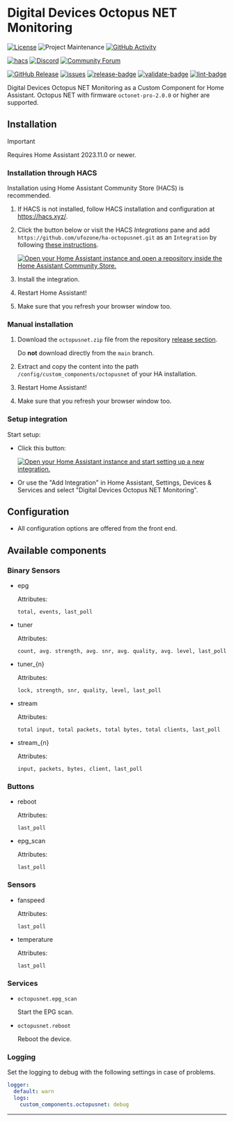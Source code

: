 # Digital Devices Octopus NET Monitoring

[![License][license-shield]](LICENSE)
![Project Maintenance][maintenance-shield]
[![GitHub Activity][commits-shield]][commits]

[![hacs][hacsbadge]][hacs]
[![Discord][discord-shield]][discord]
[![Community Forum][forum-shield]][forum]

[![GitHub Release][release-shield]][releases]
[![issues][issues-shield]][issues-link]
[![release-badge]][release-workflow]
[![validate-badge]][validate-workflow]
[![lint-badge]][lint-workflow]

Digital Devices Octopus NET Monitoring as a Custom Component for Home Assistant. Octopus NET with firmware `octonet-pro-2.0.0` or higher are supported.

## Installation

> [!IMPORTANT]  
> Requires Home Assistant 2023.11.0 or newer.

### Installation through HACS

Installation using Home Assistant Community Store (HACS) is recommended.

1. If HACS is not installed, follow HACS installation and configuration at <https://hacs.xyz/>.

2. Click the button below or visit the HACS _Integrations_ pane and add `https://github.com/ufozone/ha-octopusnet.git` as an `Integration` by following [these instructions](https://hacs.xyz/docs/faq/custom_repositories/).

    [![Open your Home Assistant instance and open a repository inside the Home Assistant Community Store.](https://my.home-assistant.io/badges/hacs_repository.svg)](https://my.home-assistant.io/redirect/hacs_repository/?owner=ufozone&repository=ha-octopusnet)

3. Install the integration.

4. Restart Home Assistant!

5. Make sure that you refresh your browser window too.

### Manual installation

1. Download the `octopusnet.zip` file from the repository [release section](https://github.com/ufozone/ha-octopusnet/releases).

   Do **not** download directly from the `main` branch.

2. Extract and copy the content into the path `/config/custom_components/octopusnet` of your HA installation.

3. Restart Home Assistant!

4. Make sure that you refresh your browser window too.

### Setup integration

Start setup:

* Click this button:

    [![Open your Home Assistant instance and start setting up a new integration.](https://my.home-assistant.io/badges/config_flow_start.svg)](https://my.home-assistant.io/redirect/config_flow_start/?domain=octopusnet)

* Or use the "Add Integration" in Home Assistant, Settings, Devices & Services and select "Digital Devices Octopus NET Monitoring".

## Configuration

* All configuration options are offered from the front end.

## Available components

### Binary Sensors

* epg

  Attributes:

  ```text
  total, events, last_poll
  ```

* tuner

  Attributes:

  ```text
  count, avg. strength, avg. snr, avg. quality, avg. level, last_poll
  ```

* tuner_{n}

  Attributes:

  ```text
  lock, strength, snr, quality, level, last_poll
  ```

* stream

  Attributes:

  ```text
  total input, total packets, total bytes, total clients, last_poll
  ```

* stream_{n}

  Attributes:

  ```text
  input, packets, bytes, client, last_poll
  ```

### Buttons

* reboot

  Attributes:

  ```text
  last_poll
  ```

* epg_scan

  Attributes:

  ```text
  last_poll
  ```

### Sensors

* fanspeed

  Attributes:

  ```text
  last_poll
  ```

* temperature

  Attributes:

  ```text
  last_poll
  ```

### Services

* `octopusnet.epg_scan`

    Start the EPG scan.

* `octopusnet.reboot`

    Reboot the device.

### Logging

Set the logging to debug with the following settings in case of problems.

```yaml
logger:
  default: warn
  logs:
    custom_components.octopusnet: debug
```

***

[commits-shield]: https://img.shields.io/github/commit-activity/y/ufozone/ha-octopusnet?style=for-the-badge
[commits]: https://github.com/ufozone/ha-octopusnet/commits/main
[license-shield]: https://img.shields.io/github/license/ufozone/ha-octopusnet.svg?style=for-the-badge
[maintenance-shield]: https://img.shields.io/badge/maintainer-ufozone-blue.svg?style=for-the-badge

[hacs]: https://github.com/custom-components/hacs
[hacsbadge]: https://img.shields.io/badge/HACS-Custom-orange.svg?style=for-the-badge
[discord]: https://discord.gg/Qa5fW2R
[discord-shield]: https://img.shields.io/discord/330944238910963714.svg?style=for-the-badge
[forum-shield]: https://img.shields.io/badge/community-forum-brightgreen.svg?style=for-the-badge
[forum]: https://community.home-assistant.io/

[releases]: https://github.com/ufozone/ha-octopusnet/releases
[release-shield]: https://img.shields.io/github/v/release/ufozone/ha-octopusnet?style=flat

[issues-shield]: https://img.shields.io/github/issues/ufozone/ha-octopusnet?style=flat
[issues-link]: https://github.com/ufozone/ha-octopusnet/issues

[lint-badge]: https://github.com/ufozone/ha-octopusnet/actions/workflows/lint.yaml/badge.svg
[lint-workflow]: https://github.com/ufozone/ha-octopusnet/actions/workflows/lint.yaml
[validate-badge]: https://github.com/ufozone/ha-octopusnet/actions/workflows/validate.yaml/badge.svg
[validate-workflow]: https://github.com/ufozone/ha-octopusnet/actions/workflows/validate.yaml
[release-badge]: https://github.com/ufozone/ha-octopusnet/actions/workflows/release.yaml/badge.svg
[release-workflow]: https://github.com/ufozone/ha-octopusnet/actions/workflows/release.yaml
